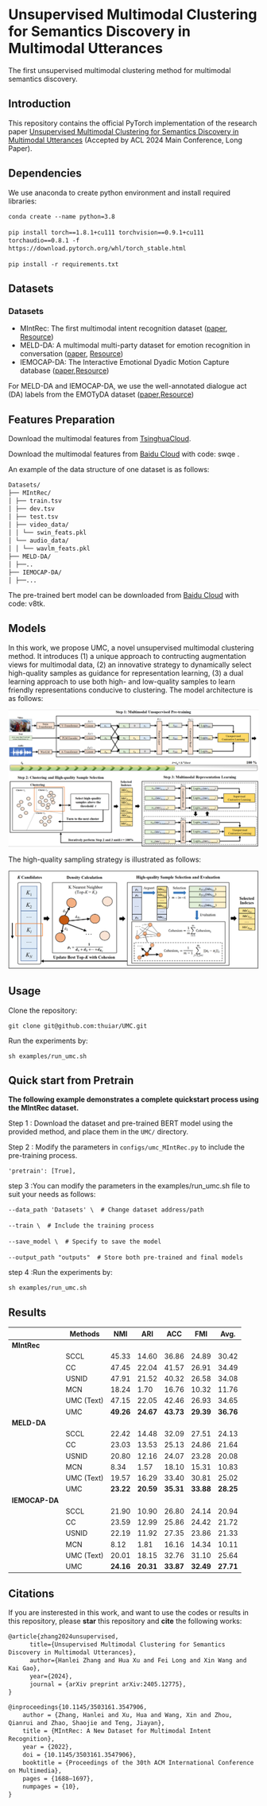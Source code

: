 
# Unsupervised Multimodal Clustering for Semantics Discovery in Multimodal Utterances

The first unsupervised multimodal clustering method for multimodal semantics discovery. 

## Introduction

This repository contains the official PyTorch implementation of the research paper [Unsupervised Multimodal Clustering for Semantics Discovery in Multimodal Utterances](https://arxiv.org/abs/2405.12775) (Accepted by ACL 2024 Main Conference, Long Paper). 

## Dependencies 

We use anaconda to create python environment and install required libraries: 
```
conda create --name python=3.8

pip install torch==1.8.1+cu111 torchvision==0.9.1+cu111 torchaudio==0.8.1 -f https://download.pytorch.org/whl/torch_stable.html

pip install -r requirements.txt
```

## Datasets

### Datasets
- MIntRec: The first multimodal intent recognition dataset ([paper](https://dl.acm.org/doi/10.1145/3503161.3547906), [Resource](https://github.com/thuiar/MIntRec))
- MELD-DA: A multimodal multi-party dataset for emotion recognition in conversation ([paper](https://aclanthology.org/P19-1050/), [Resource](https://github.com/declare-lab/MELD))
- IEMOCAP-DA: The Interactive Emotional Dyadic Motion Capture database  ([paper](https://link.springer.com/article/10.1007/s10579-008-9076-6),[Resource](https://sail.usc.edu/iemocap/))

For MELD-DA and IEMOCAP-DA, we use the well-annotated dialogue act (DA) labels from the EMOTyDA dataset ([paper](https://aclanthology.org/2020.acl-main.402/),[Resource](https://github.com/sahatulika15/EMOTyDA))

## Features Preparation

Download the multimodal features from [TsinghuaCloud](https://cloud.tsinghua.edu.cn/d/fdab40446e7e44fca887/). 

Download the  multimodal features from [Baidu Cloud](https://pan.baidu.com/s/1BE5TI7fyGjoEzvrD_cLXKQ?pwd=swqe ) with code: swqe .

An example of the data structure of one dataset is as follows:  
```
Datasets/
├── MIntRec/
│ ├── train.tsv
│ ├── dev.tsv
│ ├── test.tsv
│ ├── video_data/
│ │ └── swin_feats.pkl
│ └── audio_data/
│ │ └── wavlm_feats.pkl
├── MELD-DA/
│ ├──..
├── IEMOCAP-DA/
│ ├──...
```
The pre-trained bert model can be downloaded from [Baidu Cloud](https://pan.baidu.com/s/1k1zxK4xh0UyPhOU_-oPlow) with code: v8tk. 

## Models

In this work, we propose UMC, a novel unsupervised multimodal clustering method. It introduces (1) a unique approach to contructing augmentation views for multimodal data, (2) an innovative strategy to dynamically select high-quality samples as guidance for representation learning, (3) a dual learning approach to use both high- and low-quality samples to learn friendly representations conducive to clustering. The model architecture is as follows:  

![Framework](figs/framework.png "Framework")

The high-quality sampling strategy is illustrated as follows:  

![Sampling](figs/sampling.png "Sampling")

## Usage 

Clone the repository: 
```
git clone git@github.com:thuiar/UMC.git
```

Run the experiments by: 
```
sh examples/run_umc.sh
```

## Quick start from Pretrain
**The following example demonstrates a complete quickstart process using the MIntRec dataset.**

Step 1 : Download the dataset and pre-trained BERT model using the provided method, and place them in the `UMC/` directory.

Step 2 : Modify the parameters in `configs/umc_MIntRec.py` to include the pre-training process.
```
'pretrain': [True],
```
step 3 :You can modify the parameters in the examples/run_umc.sh file to suit your needs as follows:
```
--data_path 'Datasets' \  # Change dataset address/path

--train \  # Include the training process

--save_model \  # Specify to save the model

--output_path "outputs"  # Store both pre-trained and final models
```
step 4 :Run the experiments by: 
```
sh examples/run_umc.sh
```

## Results

|          | Methods  | NMI   | ARI   | ACC   | FMI   | Avg.  |
|----------|----------|-------|-------|-------|-------|-------|
| **MIntRec** |          |       |       |       |       |       |
|          | SCCL     | 45.33 | 14.60 | 36.86 | 24.89 | 30.42 |
|          | CC       | 47.45 | 22.04 | 41.57 | 26.91 | 34.49 |
|          | USNID    | 47.91 | 21.52 | 40.32 | 26.58 | 34.08 |
|          | MCN      | 18.24 | 1.70  | 16.76 | 10.32 | 11.76 |
|          | UMC (Text) | 47.15 | 22.05 | 42.46 | 26.93 | 34.65 |
|          | UMC      | **49.26** | **24.67** | **43.73** | **29.39** | **36.76** |
| **MELD-DA**    |          |       |       |       |       |       |
|          | SCCL     | 22.42 | 14.48 | 32.09 | 27.51 | 24.13 |
|          | CC       | 23.03 | 13.53 | 25.13 | 24.86 | 21.64 |
|          | USNID    | 20.80 | 12.16 | 24.07 | 23.28 | 20.08 |
|          | MCN      | 8.34  | 1.57  | 18.10 | 15.31 | 10.83 |
|          | UMC (Text) | 19.57 | 16.29 | 33.40 | 30.81 | 25.02 |
|          | UMC      | **23.22** | **20.59** | **35.31** | **33.88** | **28.25** |
| **IEMOCAP-DA**    |          |       |       |       |       |       |
|          | SCCL     | 21.90 | 10.90 | 26.80 | 24.14 | 20.94 |
|          | CC       | 23.59 | 12.99 | 25.86 | 24.42 | 21.72 |
|          | USNID    | 22.19 | 11.92 | 27.35 | 23.86 | 21.33 |
|          | MCN      | 8.12  | 1.81  | 16.16 | 14.34 | 10.11 |
|          | UMC (Text) | 20.01 | 18.15 | 32.76 | 31.10 | 25.64 |
|          | UMC      | **24.16** | **20.31** | **33.87** | **32.49** | **27.71** |

## Citations

If you are insterested in this work, and want to use the codes or results in this repository, please **star** this repository and **cite** the following works:
```
@article{zhang2024unsupervised,
      title={Unsupervised Multimodal Clustering for Semantics Discovery in Multimodal Utterances}, 
      author={Hanlei Zhang and Hua Xu and Fei Long and Xin Wang and Kai Gao},
      year={2024},
      journal = {arXiv preprint arXiv:2405.12775},
}
```
```
@inproceedings{10.1145/3503161.3547906,
    author = {Zhang, Hanlei and Xu, Hua and Wang, Xin and Zhou, Qianrui and Zhao, Shaojie and Teng, Jiayan},
    title = {MIntRec: A New Dataset for Multimodal Intent Recognition},
    year = {2022},
    doi = {10.1145/3503161.3547906},
    booktitle = {Proceedings of the 30th ACM International Conference on Multimedia},
    pages = {1688–1697},
    numpages = {10},
}
```
